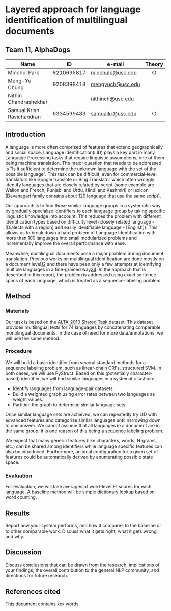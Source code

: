 # Layered approach for language identification of multilingual documents

## Team 11, AlphaDogs
| Name                      | ID         | e-mail           | Theory | Coding | Data | Writing |
|---------------------------|------------|------------------|:------:|:------:|:----:|:-------:|
| Minchul Park              | 8210695817 | minchulp@usc.edu |    ○   |    ○   |   ○  |         |
| Meng-Yu Chung             | 9208398418 | mengyuch@usc.edu |        |    ○   |   ○  |         |
| Nithin Chandrashekhar     |            | nithinch@usc.edu |        |    ○   |   ○  |    ○    |
| Samual Krish Ravichandran | 6334599483 | samualkr@usc.edu |    ○   |    ○   |      |    ○    |

## Introduction

A language is more often comprised of features that extend geographically and social space. Language identification(LID) plays a key part in many Language Processing tasks that require linguistic assumptions, one of them being machine translation. The major question that needs to be addressed is "Is it sufficient to determine the unknown language with the set of the possible language". This task can be difficult; even for commercial-level translators like Google translate or Bing Translator which often wrongly identify languages that are closely related by script (some example are Wallon and French, Punjabi and Urdu, Hindi and Kashmiri) or lexicon (Devanagari family contains about 120 language that use the same script).

Our approach is to find those similar language groups in a systematic way by gradually specialize identifiers to each language group by taking specific linguistic knowledge into account. This reduces the problem with different identification types based on difficulty level (closely related language - [Dialects with a region] and easily identifiable language - [English]). This allows us to break down a hard problem of Language Identification with more than 100 languages into small modularized problems and incrementally improve the overall performance with ease.

Meanwhile, multilingual documents pose a major problem during document translation. Previous works on multilingual identification are done mostly on a document level[1][1][2][2] and there have been only a few attempts at identifying multiple languages in a fine-grained way[3][3][4][4]. In the approach that is described in this report, the problem is addressed using exact sentence spans of each language, which is treated as a sequence-labeling problem.

## Method

### Materials

Our task is based on the [ALTA-2010 Shared Task][5] dataset. This dataset provides multilingual texts for 74 languages by concatenating comparable monolingual documents. In the case of need for more data/annotations, we will use the same method.

### Procedure

We will build a basic identifier from several standard methods for a sequence labeling problem, such as linear-chain CRFs, structured SVM. In both cases, we will use PyStruct. Based on this (potentially character-based) identifier, we will find similar languages in a systematic fashion:

 * Identify languages from language-pair datasets.
 * Build a weighted graph using error rates between two languages as weight values.
 * Partition the graph to determine similar language sets.

Once similar language sets are achieved, we can repeatedly try LID with advanced features and categorize similar languages until narrowing down to one answer. We cannot assume that all languages in a document are in the same group; it is one reason of this being a sequence labeling problem.

We expect that many generic features (like characters, words, N-grams, etc.) can be shared among identifiers while language specific features can also be introduced. Furthermore, an ideal configuration for a given set of features could be automatically derived by enumerating possible state space.

### Evaluation

For evaluation, we will take averages of word-level F1 scores for each language. A baseline method will be simple dictionary lookup based on word counting.

## Results

Report how your system performs, and how it compares to the baseline or to other comparable work. Discuss what it gets right, what it gets wrong, and why.

## Discussion

Discuss conclusions that can be drawn from the research, implications of your findings, the overall contribution to the general NLP community, and directions for future research.

## References cited

[1]: http://lrec-conf.org/proceedings/lrec2006/pdf/459_pdf.pdf "Reconsidering Language Identification for Written Language Resources, LREC, 2006"
[2]: https://aclweb.org/anthology/Q/Q14/Q14-1003.pdf "Automatic Detection and Language Identification of Multilingual Documents, Tran. ACL, 2014"
[3]: http://citeseerx.ist.psu.edu/viewdoc/download?doi=10.1.1.139.6877&rep=rep1&type=pdf#page=14 "A Fine-Grained Model for Language Identification, Proc. SIGIR, 2007"
[4]: http://tangra.si.umich.edu/~radev/papers/language_identification.pdf "Labeling the Languages of Words in Mixed-Language Documents using Weakly Supervised Methods, NAACL HLT, 2015"
[5]: http://aclweb.org/anthology/U/U10/U10-1003.pdf "Multilingual Language Identification: ALTW 2010 Shared Task Dataset, ALTW, 2010"

This document contains xxx words.
